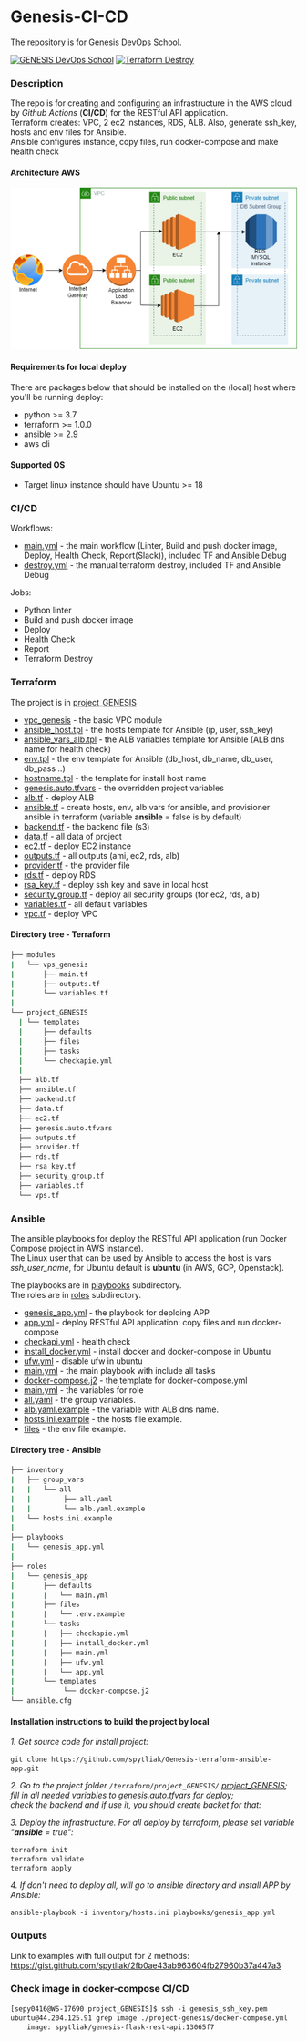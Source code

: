 # Genesis-CI-CD 
The repository is for Genesis DevOps School. 

[![GENESIS DevOps School](https://github.com/spytliak/Genesis-CI-CD/actions/workflows/main.yml/badge.svg)](https://github.com/spytliak/Genesis-CI-CD/actions/workflows/main.yml)
[![Terraform Destroy](https://github.com/spytliak/Genesis-CI-CD/actions/workflows/destroy.yml/badge.svg)](https://github.com/spytliak/Genesis-CI-CD/actions/workflows/destroy.yml)

### Description
The repo is for creating and configuring an infrastructure in the AWS cloud by *Github Actions* (**CI/CD**) for the RESTful API application.  
Terraform creates: VPC, 2 ec2 instances, RDS, ALB. Also, generate ssh_key, hosts and env files for Ansible.  
Ansible configures instance, copy files, run docker-compose and make health check  

#### Architecture AWS
![architecture](images/genesis_aws2.png)  

#### Requirements for local deploy
There are packages below that should be installed on the (local) host where you'll be running deploy:
 * python >= 3.7
 * terraform >= 1.0.0
 * ansible >= 2.9
 * aws cli 

#### Supported OS
* Target linux instance should have Ubuntu >= 18 

### CI/CD 
Workflows:
* [main.yml](/.github/workflows/main.yml)               - the main workflow (Linter, Build and push docker image, Deploy, Health Check, Report(Slack)), included TF and Ansible Debug
* [destroy.yml](/.github/workflows/destroy.yml)         - the manual terraform destroy, included TF and Ansible Debug   

Jobs:
  * Python linter 
  * Build and push docker image 
  * Deploy
  * Health Check
  * Report
  * Terraform Destroy

### Terraform

The project is in [project_GENESIS](/terraform/project_GENESIS/)  

* [vpc_genesis](/terraform/modules/vpc_genesis/)                                    - the basic VPC module  
* [ansible_host.tpl](/terraform/project_GENESIS/templates/ansible_host.tpl)         - the hosts template for Ansible (ip, user, ssh_key)  
* [ansible_vars_alb.tpl](/terraform/project_GENESIS/templates/ansible_vars_alb.tpl)  - the ALB variables template for Ansible (ALB dns name for health check)  
* [env.tpl](/terraform/project_GENESIS/templates/env.tpl)                           - the env template for Ansible (db_host, db_name, db_user, db_pass ..)  
* [hostname.tpl](/terraform/project_GENESIS/templates/hostname.tpl)                 - the template for install host name  
* [genesis.auto.tfvars](/terraform/project_GENESIS/genesis.auto.tfvars)             - the overridden project variables  
* [alb.tf](/terraform/project_GENESIS/alb.tf)                                       - deploy ALB
* [ansible.tf](/terraform/project_GENESIS/ansible.tf)                               - create hosts, env, alb vars for ansible, and provisioner ansible in terraform (variable **ansible** = false is by default)
* [backend.tf](/terraform/project_GENESIS/backend.tf)                               - the backend file (s3)
* [data.tf](/terraform/project_GENESIS/data.tf)                                     - all data of project
* [ec2.tf](/terraform/project_GENESIS/ec2.tf)                                       - deploy EC2 instance
* [outputs.tf](/terraform/project_GENESIS/outputs.tf)                               - all outputs (ami, ec2, rds, alb)
* [provider.tf](/terraform/project_GENESIS/provider.tf)                             - the provider file
* [rds.tf](/terraform/project_GENESIS/rds.tf)                                       - deploy RDS
* [rsa_key.tf](/terraform/project_GENESIS/rsa_key.tf)                               - deploy ssh key and save in local host
* [security_group.tf](/terraform/project_GENESIS/security_group.tf)                 - deploy all security groups (for ec2, rds, alb)
* [variables.tf](/terraform/project_GENESIS/variables.tf)                           - all default variables
* [vpc.tf](/terraform/project_GENESIS/vpc.tf)                                       - deploy VPC


#### Directory tree - Terraform
```bash
├── modules
|   └── vps_genesis
|       ├── main.tf
|       ├── outputs.tf
|       └── variables.tf
|
└── project_GENESIS
  | └── templates
  |     ├── defaults
  |     ├── files
  |     ├── tasks
  |     └── checkapie.yml
  |
  ├── alb.tf
  ├── ansible.tf
  ├── backend.tf
  ├── data.tf
  ├── ec2.tf
  ├── genesis.auto.tfvars
  ├── outputs.tf
  ├── provider.tf
  ├── rds.tf
  ├── rsa_key.tf
  ├── security_group.tf
  ├── variables.tf
  └── vps.tf
```

### Ansible
The ansible playbooks for deploy the RESTful API application (run Docker Compose project in AWS instance).  
The Linux user that can be used by Ansible to access the host is vars *ssh_user_name*, for Ubuntu default is **ubuntu** (in AWS, GCP, Openstack).

The playbooks are in [playbooks](/ansible/playbooks/) subdirectory.  
The roles are in [roles](/ansible/roles/) subdirectory.  

* [genesis_app.yml](/ansible/playbooks/genesis_app.yml)                            - the playbook for deploing APP
* [app.yml](/ansible/roles/genesis_app/tasks/app.yml)                              - deploy RESTful API application: copy files and run docker-compose  
* [checkapi.yml](/ansible/roles/genesis_app/tasks/checkapi.yml)                    - health check
* [install_docker.yml](/ansible/roles/genesis_app/tasks/install_docker.yml)        - install docker and docker-compose in Ubuntu
* [ufw.yml](/ansible/roles/genesis_app/tasks/ufw.yml)                              - disable ufw in ubuntu  
* [main.yml](/ansible/roles/genesis_app/tasks/main.yml)                            - the main playbook with include all tasks  
* [docker-compose.j2](/ansible/roles/genesis_app/templates/docker-compose.j2)      - the template for docker-compose.yml  
* [main.yml](/ansible//roles/genesis_app/defaults/main.yml)                        - the variables for role
* [all.yaml](/ansible/inventory/group_vars/all/all.yaml)                           - the group variables.  
* [alb.yaml.example](/ansible/inventory/group_vars/all/alb.yaml.example)           - the variable with ALB dns name.  
* [hosts.ini.example](/ansible/inventory/hosts.ini.example)                        - the hosts file example.
* [files](/ansible/roles/genesis_app/files/.env.example)                           - the env file example.

#### Directory tree - Ansible
```bash
├── inventory
|   ├── group_vars
|   |   └── all
|   |        ├── all.yaml
|   |        └── alb.yaml.example
|   └── hosts.ini.example
|
├── playbooks
|   └── genesis_app.yml
|
├── roles
|   └── genesis_app
|       ├── defaults
|       |   └── main.yml
|       ├── files
|       |   └── .env.example
|       └── tasks
|       |   ├── checkapie.yml
|       |   ├── install_docker.yml
|       |   ├── main.yml
|       |   ├── ufw.yml
|       |   └── app.yml
|       └── templates
|            └── docker-compose.j2
└── ansible.cfg
```


#### Installation instructions to build the project by **local**

*1. Get source code for install project:*  
```
git clone https://github.com/spytliak/Genesis-terraform-ansible-app.git
```
*2. Go to the project folder `/terraform/project_GENESIS/` [project_GENESIS](/terraform/project_GENESIS/);*  
    *fill in all needed variables to [genesis.auto.tfvars](/terraform/project_GENESIS/genesis.auto.tfvars) for deploy;*  
    *check the backend and if use it, you should create backet for that:*  

*3. Deploy the infrastructure. For all deploy by terraform, please set variable "**ansible** = true":*
```
terraform init
terraform validate
terraform apply
```
*4. If don't need to deploy all, will go to ansible directory and install APP by Ansible:*
```
ansible-playbook -i inventory/hosts.ini playbooks/genesis_app.yml
```

### Outputs
Link to examples with full output for 2 methods: https://gist.github.com/spytliak/2fb0ae43ab963604fb27960b37a447a3

### Check image in docker-compose CI/CD
```
[sepy0416@WS-17690 project_GENESIS]$ ssh -i genesis_ssh_key.pem  ubuntu@44.204.125.91 grep image ./project-genesis/docker-compose.yml
    image: spytliak/genesis-flask-rest-api:13065f7
```

